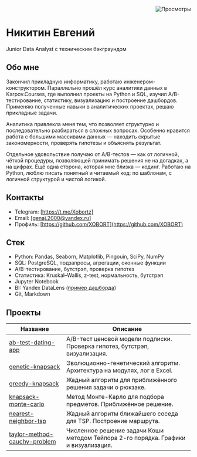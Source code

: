 <p align="right">
  <img src="https://komarev.com/ghpvc/?username=XOBORT&color=blue" alt="Просмотры">
</p>

# Никитин Евгений
Junior Data Analyst с техническим бэкграундом

## Обо мне

Закончил прикладную информатику, работаю инженером-конструктором. Параллельно прошёл курс аналитики данных в Karpov.Courses, где выполнил проекты на Python и SQL, изучил A/B-тестирование, статистику, визуализацию и построение дашбордов. Применяю полученные навыки в аналитических проектах, решаю прикладные задачи.

Аналитика привлекла меня тем, что позволяет структурно и последовательно разбираться в сложных вопросах. Особенно нравится работа с большими массивами данных — находить скрытые закономерности, проверять гипотезы и объяснять результат.

Отдельное удовольствие получаю от A/B-тестов — как от логичной, чёткой процедуры, позволяющей принимать решения не на догадках, а на цифрах. Ещё одна сторона, которая мне близка — кодинг. Работаю на Python, люблю писать понятный и читаемый код: по шаблонам, с логичной структурой и чистой логикой.

## Контакты

- Telegram: [https://t.me/Xobortz]  
- Email: [genaj.2000@yandex.ru]  
- Профиль: [https://github.com/XOBORT](https://github.com/XOBORT)

## Стек

- Python: Pandas, Seaborn, Matplotlib, Pingouin, SciPy, NumPy
- SQL: PostgreSQL, подзапросы, агрегации, оконные функции
- A/B-тестирование, бутстрэп, проверка гипотез
- Статистика: Kruskal–Wallis, z-test, нормальность, бутстрэп
- Jupyter Notebook
- BI: Yandex DataLens ([пример дашборда](https://datalens.yandex.cloud/hn7lu0ag9ija3))
- Git, Markdown

## Проекты

| Название | Описание |
|----------|----------|
| [ab-test-dating-app](https://github.com/XOBORT/ab-test-dating-app) | A/B-тест ценовой модели подписки. Проверка гипотез, бутстрэп, визуализация. |
| [genetic-knapsack](https://github.com/XOBORT/genetic-knapsack) | Эволюционно-генетический алгоритм. Архитектура на модулях, лог в Excel. |
| [greedy-knapsack](https://github.com/XOBORT/greedy-knapsack) | Жадный алгоритм для приближённого решения задачи о рюкзаке. |
| [knapsack-monte-carlo](https://github.com/XOBORT/knapsack-monte-carlo) | Метод Монте-Карло для подбора предметов. Приближённое решение. |
| [nearest-neighbor-tsp](https://github.com/XOBORT/nearest-neighbor-tsp) | Жадный алгоритм ближайшего соседа для TSP. Построение маршрута. |
| [taylor-method-cauchy-problem](https://github.com/XOBORT/taylor-method-cauchy-problem) | Численное решение задачи Коши методом Тейлора 2-го порядка. Графики и визуализация. |
